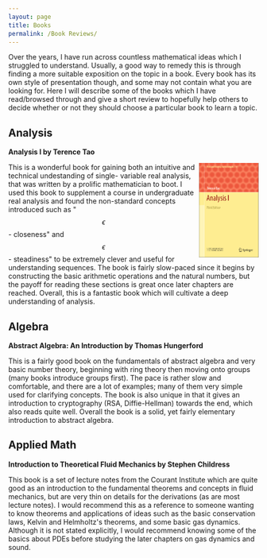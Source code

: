 ```yaml
---
layout: page
title: Books
permalink: /Book Reviews/
---
```


Over the years, I have run across countless mathematical ideas which I struggled to understand. Usually, a good way to remedy this is through finding a more suitable exposition on the topic in a book. Every book has its own style of presentation though, and some may not contain what you are looking for. Here I will describe some of the books which I have read/browsed through and give a short review to hopefully help others to decide whether or not they should choose a particular book to learn a topic.

## Analysis

**Analysis I by Terence Tao**

<img align="right" width="120" height="190" src="/assets/Analysis1.jpg">

This is a wonderful book for gaining both an intuitive and technical undestanding of single-
variable real  analysis, that was written by a prolific mathematician to boot. I used
this book to supplement a course in undergraduate real analysis and found the non-standard
concepts introduced such as "$$\epsilon$$ - closeness" and $$\epsilon$$ - steadiness" to be
extremely clever and useful for understanding sequences.
The book is fairly slow-paced since it begins by constructing the basic arithmetic operations and
the natural numbers, but the payoff for reading these sections is great once later chapters are reached. Overall, this is a fantastic book which will cultivate a deep understanding of analysis.


## Algebra

**Abstract Algebra: An Introduction by Thomas Hungerford**

This is a fairly good book on the fundamentals of abstract algebra and very basic number theory, beginning with ring theory then moving onto groups (many books introduce groups first). The pace is rather slow and comfortable, and there are a lot of examples; many of them very simple used for clarifying concepts. The book is also unique in that it gives an introduction to cryptography (RSA, Diffie-Hellman) towards the end, which also reads quite well. Overall the book is a solid, yet fairly elementary introduction to abstract algebra.

## Applied Math

**Introduction to Theoretical Fluid Mechanics by Stephen Childress**

This book is a set of lecture notes from the Courant Institute which are quite good as
an introduction to the fundamental theorems and concepts in fluid mechanics, but are very
thin on details for the derivations (as are most lecture notes). I would recommend this
as a reference to someone wanting to know theorems and applications of ideas such as the
basic conservation laws, Kelvin and Helmholtz's theorems, and some basic gas dynamics.
Although it is not stated explicitly, I would recommend knowing some of the basics about
PDEs before studying the later chapters on gas dynamics and sound.
